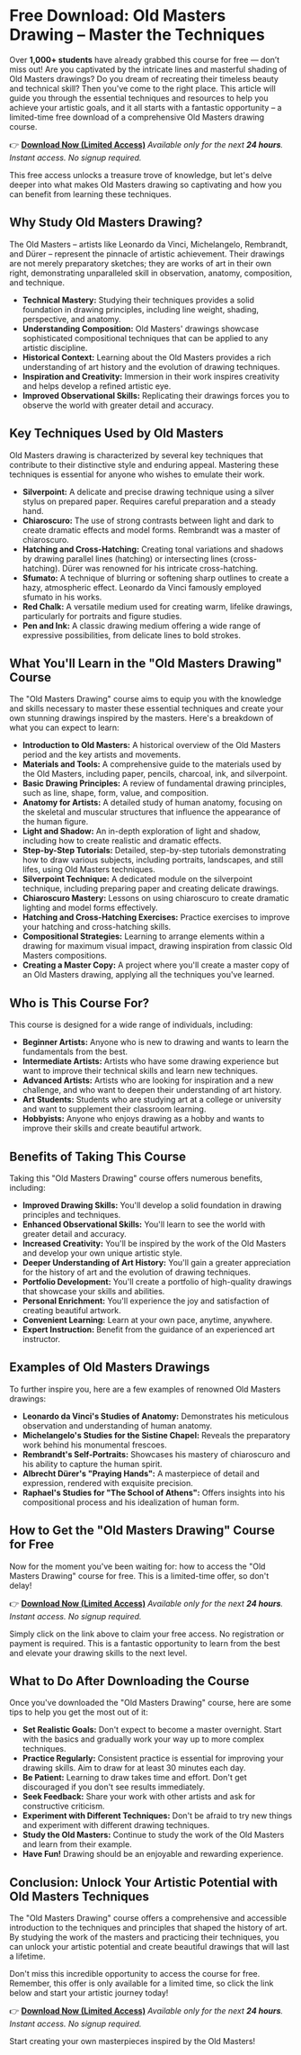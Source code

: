 # Free Download: Old Masters Drawing – Master the Techniques

Over **1,000+ students** have already grabbed this course for free — don’t miss out!
Are you captivated by the intricate lines and masterful shading of Old Masters drawings? Do you dream of recreating their timeless beauty and technical skill? Then you've come to the right place. This article will guide you through the essential techniques and resources to help you achieve your artistic goals, and it all starts with a fantastic opportunity – a limited-time free download of a comprehensive Old Masters drawing course.

👉 [**Download Now (Limited Access)**](https://udemywork.com/old-masters-drawing)
_Available only for the next **24 hours**. Instant access. No signup required._

This free access unlocks a treasure trove of knowledge, but let's delve deeper into what makes Old Masters drawing so captivating and how you can benefit from learning these techniques.

## Why Study Old Masters Drawing?

The Old Masters – artists like Leonardo da Vinci, Michelangelo, Rembrandt, and Dürer – represent the pinnacle of artistic achievement. Their drawings are not merely preparatory sketches; they are works of art in their own right, demonstrating unparalleled skill in observation, anatomy, composition, and technique.

*   **Technical Mastery:** Studying their techniques provides a solid foundation in drawing principles, including line weight, shading, perspective, and anatomy.
*   **Understanding Composition:** Old Masters' drawings showcase sophisticated compositional techniques that can be applied to any artistic discipline.
*   **Historical Context:** Learning about the Old Masters provides a rich understanding of art history and the evolution of drawing techniques.
*   **Inspiration and Creativity:** Immersion in their work inspires creativity and helps develop a refined artistic eye.
*   **Improved Observational Skills:** Replicating their drawings forces you to observe the world with greater detail and accuracy.

## Key Techniques Used by Old Masters

Old Masters drawing is characterized by several key techniques that contribute to their distinctive style and enduring appeal. Mastering these techniques is essential for anyone who wishes to emulate their work.

*   **Silverpoint:** A delicate and precise drawing technique using a silver stylus on prepared paper. Requires careful preparation and a steady hand.
*   **Chiaroscuro:** The use of strong contrasts between light and dark to create dramatic effects and model forms. Rembrandt was a master of chiaroscuro.
*   **Hatching and Cross-Hatching:** Creating tonal variations and shadows by drawing parallel lines (hatching) or intersecting lines (cross-hatching). Dürer was renowned for his intricate cross-hatching.
*   **Sfumato:** A technique of blurring or softening sharp outlines to create a hazy, atmospheric effect. Leonardo da Vinci famously employed sfumato in his works.
*   **Red Chalk:** A versatile medium used for creating warm, lifelike drawings, particularly for portraits and figure studies.
*   **Pen and Ink:** A classic drawing medium offering a wide range of expressive possibilities, from delicate lines to bold strokes.

## What You'll Learn in the "Old Masters Drawing" Course

The "Old Masters Drawing" course aims to equip you with the knowledge and skills necessary to master these essential techniques and create your own stunning drawings inspired by the masters. Here's a breakdown of what you can expect to learn:

*   **Introduction to Old Masters:** A historical overview of the Old Masters period and the key artists and movements.
*   **Materials and Tools:** A comprehensive guide to the materials used by the Old Masters, including paper, pencils, charcoal, ink, and silverpoint.
*   **Basic Drawing Principles:** A review of fundamental drawing principles, such as line, shape, form, value, and composition.
*   **Anatomy for Artists:** A detailed study of human anatomy, focusing on the skeletal and muscular structures that influence the appearance of the human figure.
*   **Light and Shadow:** An in-depth exploration of light and shadow, including how to create realistic and dramatic effects.
*   **Step-by-Step Tutorials:** Detailed, step-by-step tutorials demonstrating how to draw various subjects, including portraits, landscapes, and still lifes, using Old Masters techniques.
*   **Silverpoint Technique:** A dedicated module on the silverpoint technique, including preparing paper and creating delicate drawings.
*   **Chiaroscuro Mastery:** Lessons on using chiaroscuro to create dramatic lighting and model forms effectively.
*   **Hatching and Cross-Hatching Exercises:** Practice exercises to improve your hatching and cross-hatching skills.
*   **Compositional Strategies:** Learning to arrange elements within a drawing for maximum visual impact, drawing inspiration from classic Old Masters compositions.
*   **Creating a Master Copy:** A project where you'll create a master copy of an Old Masters drawing, applying all the techniques you've learned.

## Who is This Course For?

This course is designed for a wide range of individuals, including:

*   **Beginner Artists:** Anyone who is new to drawing and wants to learn the fundamentals from the best.
*   **Intermediate Artists:** Artists who have some drawing experience but want to improve their technical skills and learn new techniques.
*   **Advanced Artists:** Artists who are looking for inspiration and a new challenge, and who want to deepen their understanding of art history.
*   **Art Students:** Students who are studying art at a college or university and want to supplement their classroom learning.
*   **Hobbyists:** Anyone who enjoys drawing as a hobby and wants to improve their skills and create beautiful artwork.

## Benefits of Taking This Course

Taking this "Old Masters Drawing" course offers numerous benefits, including:

*   **Improved Drawing Skills:** You'll develop a solid foundation in drawing principles and techniques.
*   **Enhanced Observational Skills:** You'll learn to see the world with greater detail and accuracy.
*   **Increased Creativity:** You'll be inspired by the work of the Old Masters and develop your own unique artistic style.
*   **Deeper Understanding of Art History:** You'll gain a greater appreciation for the history of art and the evolution of drawing techniques.
*   **Portfolio Development:** You'll create a portfolio of high-quality drawings that showcase your skills and abilities.
*   **Personal Enrichment:** You'll experience the joy and satisfaction of creating beautiful artwork.
*   **Convenient Learning:** Learn at your own pace, anytime, anywhere.
*   **Expert Instruction:** Benefit from the guidance of an experienced art instructor.

## Examples of Old Masters Drawings

To further inspire you, here are a few examples of renowned Old Masters drawings:

*   **Leonardo da Vinci's Studies of Anatomy:** Demonstrates his meticulous observation and understanding of human anatomy.
*   **Michelangelo's Studies for the Sistine Chapel:** Reveals the preparatory work behind his monumental frescoes.
*   **Rembrandt's Self-Portraits:** Showcases his mastery of chiaroscuro and his ability to capture the human spirit.
*   **Albrecht Dürer's "Praying Hands":** A masterpiece of detail and expression, rendered with exquisite precision.
*   **Raphael's Studies for "The School of Athens":** Offers insights into his compositional process and his idealization of human form.

## How to Get the "Old Masters Drawing" Course for Free

Now for the moment you've been waiting for: how to access the "Old Masters Drawing" course for free. This is a limited-time offer, so don't delay!

👉 [**Download Now (Limited Access)**](https://udemywork.com/old-masters-drawing)
_Available only for the next **24 hours**. Instant access. No signup required._

Simply click on the link above to claim your free access. No registration or payment is required. This is a fantastic opportunity to learn from the best and elevate your drawing skills to the next level.

## What to Do After Downloading the Course

Once you've downloaded the "Old Masters Drawing" course, here are some tips to help you get the most out of it:

*   **Set Realistic Goals:** Don't expect to become a master overnight. Start with the basics and gradually work your way up to more complex techniques.
*   **Practice Regularly:** Consistent practice is essential for improving your drawing skills. Aim to draw for at least 30 minutes each day.
*   **Be Patient:** Learning to draw takes time and effort. Don't get discouraged if you don't see results immediately.
*   **Seek Feedback:** Share your work with other artists and ask for constructive criticism.
*   **Experiment with Different Techniques:** Don't be afraid to try new things and experiment with different drawing techniques.
*   **Study the Old Masters:** Continue to study the work of the Old Masters and learn from their example.
*   **Have Fun!** Drawing should be an enjoyable and rewarding experience.

## Conclusion: Unlock Your Artistic Potential with Old Masters Techniques

The "Old Masters Drawing" course offers a comprehensive and accessible introduction to the techniques and principles that shaped the history of art. By studying the work of the masters and practicing their techniques, you can unlock your artistic potential and create beautiful drawings that will last a lifetime.

Don't miss this incredible opportunity to access the course for free. Remember, this offer is only available for a limited time, so click the link below and start your artistic journey today!

👉 [**Download Now (Limited Access)**](https://udemywork.com/old-masters-drawing)
_Available only for the next **24 hours**. Instant access. No signup required._

Start creating your own masterpieces inspired by the Old Masters!
